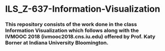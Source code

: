 # ILS_Z-637-Information-Visualization
### This repository consists of the work done in the class Information Visualization which follows along with the IVMOOC 2018 (ivmooc2018.cns.iu.edu) offered by Prof. Katy Borner at Indiana University Bloomington. 

